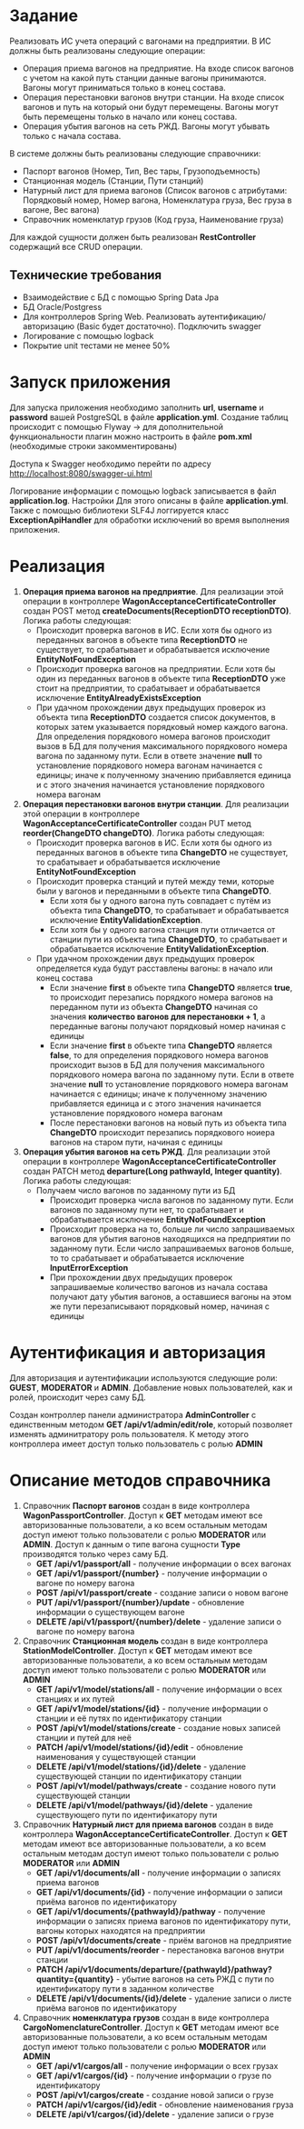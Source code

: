 # Задание

Реализовать ИС учета операций с вагонами на предприятии. В ИС должны быть реализованы следующие операции:
- Операция приема вагонов на предприятие. На входе список вагонов с учетом на какой путь станции данные вагоны принимаются. Вагоны могут приниматься только в конец состава.
- Операция перестановки вагонов внутри станции. На входе список вагонов и путь на который они будут перемещены. Вагоны могут быть перемещены только в начало или конец состава.
- Операция убытия вагонов на сеть РЖД. Вагоны могут убывать только с начала состава.

В системе должны быть реализованы следующие справочники:
- Паспорт вагонов (Номер, Тип, Вес тары, Грузоподъемность)
- Станционная модель (Станции, Пути станций)
- Натурный лист для приема вагонов (Список вагонов с атрибутами: Порядковый номер, Номер вагона, Номенклатура груза, Вес груза в вагоне, Вес вагона)
- Справочник номенклатур грузов (Код груза, Наименование груза)

Для каждой сущности должен быть реализован **RestController** содержащий все CRUD операции.

## Технические требования
- Взаимодействие с БД с помощью Spring Data Jpa
- БД Oracle/Postgress
- Для контроллеров Spring Web. Реализовать аутентификацию/авторизацию (Basic будет достаточно). Подключить swagger
- Логирование с помощью logback
- Покрытие unit тестами не менее 50%

# Запуск приложения
Для запуска приложения необходимо заполнить **url**, **username** и **password** вашей PostgreSQL в файле **application.yml**. Создание таблиц происходит с помощью Flyway -> для дополнительной функциональности плагин можно настроить в файле **pom.xml** (необходимые строки закомментированы)

Доступа к Swagger необходимо перейти по адресу <http://localhost:8080/swagger-ui.html>

Логирование информации с помощью logback записывается в файл **application.log**. Настройки Для этого описаны в файле **application.yml**.
Также с помощью библиотеки SLF4J логгируется класс **ExceptionApiHandler** для обработки исключений во время выполнения приложения.

# Реализация
1. **Операция приема вагонов на предприятие**. Для реализации этой операции в контроллере **WagonAcceptanceCertificateController** создан POST метод **createDocuments(ReceptionDTO receptionDTO)**. Логика работы следующая:
    - Происходит проверка вагонов в ИС. Если хотя бы одного из переданных вагонов в объекте типа **ReceptionDTO** не существует, то срабатывает и обрабатывается исключение **EntityNotFoundException**
    - Происходит проверка вагонов на предприятии. Если хотя бы один из переданных вагонов в объекте типа **ReceptionDTO** уже стоит на предприятии, то срабатывает и обрабатывается исключение **EntityAlreadyExistsException**
    - При удачном прохождении двух предыдущих проверок из объекта типа **ReceptionDTO** создается список документов, в которых затем указывается порядковый номер каждого вагона. Для определения порядкового номера вагонов происходит вызов в БД для получения максимального порядкового номера вагона по заданному пути. Если в ответе значение **null** то установление порядкового номера вагонам начинается с единицы; иначе к полученному значению прибавляется единица и с этого значения начинается установление порядкового номера вагонам
2. **Операция перестановки вагонов внутри станции**. Для реализации этой операции в контроллере **WagonAcceptanceCertificateController** создан PUT метод **reorder(ChangeDTO changeDTO)**. Логика работы следующая:
    - Происходит проверка вагонов в ИС. Если хотя бы одного из переданных вагонов в объекте типа **ChangeDTO** не существует, то срабатывает и обрабатывается исключение **EntityNotFoundException**
    - Происходит проверка станций и путей между теми, которые были у вагонов и переданными в объекте типа **ChangeDTO**. 
        - Если хотя бы у одного вагона путь совпадает с путём из объекта типа **ChangeDTO**, то срабатывает и обрабатывается исключение **EntityValidationException**.
        - Если хотя бы у одного вагона станция пути отличается от станции пути из объекта типа **ChangeDTO**, то срабатывает и обрабатывается исключение **EntityValidationException**.
    - При удачном прохождении двух предыдущих проверок определяется куда будут расставлены вагоны: в начало или конец состава
        - Если значение **first** в объекте типа **ChangeDTO** является **true**, то происходит перезапись порядкого номера вагонов на переданном пути из объекта **ChangeDTO** начиная со значения **количество вагонов для перестановки + 1**, а переданные вагоны получают порядковый номер начиная с единицы
        - Если значение **first** в объекте типа **ChangeDTO** является **false**, то для определения порядкового номера вагонов происходит вызов в БД для получения максимального порядкового номера вагона по заданному пути. Если в ответе значение **null** то установление порядкового номера вагонам начинается с единицы; иначе к полученному значению прибавляется единица и с этого значения начинается установление порядкового номера вагонам
        - После перестановки вагонов на новый путь из объекта типа **ChangeDTO** происходит перезапись порядкового ноиера вагонов на старом пути, начиная с единицы
3. **Операция убытия вагонов на сеть РЖД**. Для реализации этой операции в контроллере **WagonAcceptanceCertificateController** создан PATCH метод **departure(Long pathwayId, Integer quantity)**. Логика работы следующая:
    - Получаем число вагонов по заданному пути из БД
        - Происходит проверка числа вагонов по заданному пути. Если вагонов по заданному пути нет, то срабатывает и обрабатывается исключение **EntityNotFoundException**
        - Происходит проверка на то, больше ли число запрашиваемых вагонов для убытия вагонов находящихся на предприятии по заданному пути. Если число запрашиваемых вагонов больше, то то срабатывает и обрабатывается исключение **InputErrorException**
        - При прохождении двух предыдущих проверок запрашиваемые количество вагонов из начала состава получают дату убытия вагонов, а оставшиеся вагоны на этом же пути перезаписывают порядковый номер, начиная с единицы

# Аутентификация и авторизация
Для авторизация и аутентификации используются следующие роли: **GUEST**, **MODERATOR** и **ADMIN**. Добавление новых пользователей, как и ролей, происходит через саму БД.

Создан контроллер панели администратора **AdminController** c единственным методом **GET /api/v1/admin/edit/role**, который позволяет изменять админитратору роль пользователя. К методу этого контроллера имеет доступ только пользователь с ролью **ADMIN**

# Описание методов справочника
1. Справочник **Паспорт вагонов** создан в виде контроллера **WagonPassportController**. Доступ к **GET** методам имеют все авторизованные пользователи, а ко всем остальным методам доступ имеют только пользователи с ролью **MODERATOR** или **ADMIN**. Доступ к данным о типе вагона сущности **Type** производятся только через саму БД.
    - **GET /api/v1/passport/all** - получение информации о всех вагонах
    - **GET /api/v1/passport/{number}** - получение информации о вагоне по номеру вагона
    - **POST /api/v1/passport/create** - cоздание записи о новом вагоне
    - **PUT /api/v1/passport/{number}/update** - обновление информации о существующем вагоне
    - **DELETE /api/v1/passport/{number}/delete** - удаление записи о вагоне по номеру вагона
2. Справочник **Станционная модель** создан в виде контроллера **StationModelController**. Доступ к **GET** методам имеют все авторизованные пользователи, а ко всем остальным методам доступ имеют только пользователи с ролью **MODERATOR** или **ADMIN**
    - **GET /api/v1/model/stations/all** - получение информации о всех станциях и их путей
    - **GET /api/v1/model/stations/{id}** - получение информации о станции и её путях по идентификатору станции
    - **POST /api/v1/model/stations/create** - cоздание новых записей станции и путей для неё
    - **PATCH /api/v1/model/stations/{id}/edit** - обновление наименования у существующей станции
    - **DELETE /api/v1/model/stations/{id}/delete** - удаление существующей станции по идентификатору станции
    - **POST /api/v1/model/pathways/create** - создание нового пути существующей станции
    - **DELETE /api/v1/model/pathways/{id}/delete** - удаление существующего пути по идентификатору пути
3. Справочник **Натурный лист для приема вагонов** создан в виде контроллера **WagonAcceptanceCertificateController**. Доступ к **GET** методам имеют все авторизованные пользователи, а ко всем остальным методам доступ имеют только пользователи с ролью **MODERATOR** или **ADMIN**
    - **GET /api/v1/documents/all** - получение информации о записях приема вагонов
    - **GET /api/v1/documents/{id}** - получение информации о записи приёма вагонов по идентификатору
    - **GET /api/v1/documents/{pathwayId}/pathway** - получение информации о записях приема вагонов по идентификатору пути, вагоны которых находятся на предприятии
    - **POST /api/v1/documents/create** - приём вагонов на предприятие
    - **PUT /api/v1/documents/reorder** - перестановка вагонов внутри станции
    - **PATCH /api/v1/documents/departure/{pathwayId}/pathway?quantity={quantity}** - убытие вагонов на сеть РЖД с пути по идентификатору пути в заданном количестве
    - **DELETE /api/v1/documents/{id}/delete** - удаление записи о листе приёма вагонов по идентификатору
4. Справочник **номенклатура грузов** создан в виде контроллера **CargoNomenclatureController**. Доступ к **GET** методам имеют все авторизованные пользователи, а ко всем остальным методам доступ имеют только пользователи с ролью **MODERATOR** или **ADMIN**
    - **GET /api/v1/cargos/all** - получение информации о всех грузах
    - **GET /api/v1/cargos/{id}** - получение информации о грузе по идентификатору
    - **POST /api/v1/cargos/create** - создание новой записи о грузе
    - **PATCH /api/v1/cargos/{id}/edit** - обновление наименования груза
    - **DELETE /api/v1/cargos/{id}/delete** - удаление записи о грузе
